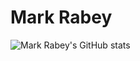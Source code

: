 # Mark Rabey

![Mark Rabey's GitHub stats](https://github-readme-stats.vercel.app/api?username=MarkRabey&theme=dracula&show_icons=true)
